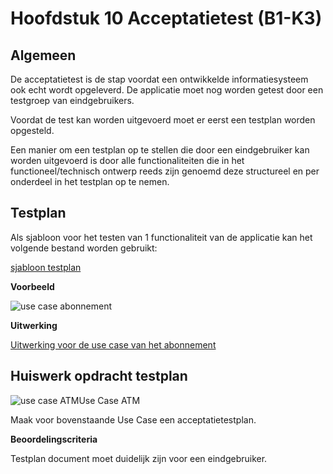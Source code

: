 # Hoofdstuk 10 Acceptatietest (B1-K3)

## Algemeen

De acceptatietest is de stap voordat een ontwikkelde informatiesysteem ook echt wordt opgeleverd.
De applicatie moet nog worden getest door een testgroep van eindgebruikers.

Voordat de test kan worden uitgevoerd moet er eerst een testplan worden opgesteld.

Een manier om een testplan op te stellen die door een eindgebruiker kan worden uitgevoerd is door alle functionaliteiten die in het functioneel/technisch ontwerp reeds zijn genoemd deze structureel en per onderdeel in het testplan op te nemen.

## Testplan

Als sjabloon voor het testen van 1 functionaliteit van de applicatie kan het volgende bestand worden gebruikt:

<a href="https://elo.kw1c.nl/CMS/Studie/811%20ICT-Academie/811%20VakkenInhoud/%5BB.06%20BEH%5D%20Onderhoud%20en%20beheer/Productie/04.%20Aanvullend/Sjabloon%20Acceptatietest.docx">sjabloon testplan</a>


__Voorbeeld__

<img src="https://elo.kw1c.nl/CMS/Studie/811%20ICT-Academie/811%20VakkenInhoud/%5BB.06%20BEH%5D%20Onderhoud%20en%20beheer/Productie/04.%20Aanvullend/usecaseabonnement.png" title="use case abonnement">

__Uitwerking__

<a href="https://elo.kw1c.nl/CMS/Studie/811%20ICT-Academie/811%20VakkenInhoud/%5BB.06%20BEH%5D%20Onderhoud%20en%20beheer/Productie/04.%20Aanvullend/Acceptatietest%20Abonnement.docx">Uitwerking voor de use case van het abonnement</a>

## Huiswerk opdracht testplan

<img src="https://elo.kw1c.nl/CMS/Studie/811%20ICT-Academie/811%20VakkenInhoud/%5BB.06%20BEH%5D%20Onderhoud%20en%20beheer/Productie/04.%20Aanvullend/usecaseabonnement.png" title="use case ATM">Use Case ATM</a>

Maak voor bovenstaande Use Case een acceptatietestplan.

__Beoordelingscriteria__

Testplan document moet duidelijk zijn voor een eindgebruiker.






## 
